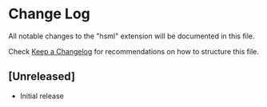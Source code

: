 # Change Log

All notable changes to the "hsml" extension will be documented in this file.

Check [Keep a Changelog](http://keepachangelog.com/) for recommendations on how to structure this file.

## [Unreleased]

- Initial release